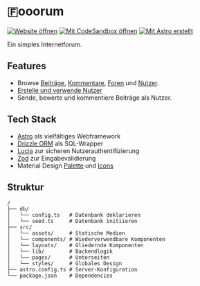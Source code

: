 # 🇫ooorum

[![Website öffnen](https://custom-icon-badges.demolab.com/badge/Website_öffnen-121212?style=for-the-badge&logo=globe&logoColor=ce93d8)](https://fooorum.vercel.app)
[![Mit CodeSandbox öffnen](https://custom-icon-badges.demolab.com/badge/Mit_CodeSandbox_öffnen-121212?style=for-the-badge&logo=codesandbox&logoColor=EAFF96)](https://codesandbox.io/p/github/fooorum/fooorum)
[![Mit Astro erstellt](https://custom-icon-badges.demolab.com/badge/Mit_Astro_erstellt-121212?style=for-the-badge&logo=astro&logoColor=#BC52EE)](https://astro.build)

Ein simples Internetforum.

## Features

- Browse [Beiträge](https://fooorum.vercel.app/p), [Kommentare](https://fooorum.vercel.app/c), [Foren](https://fooorum.vercel.app/f) und [Nutzer](https://fooorum.vercel.app/u).
- [Erstelle und verwende Nutzer](https://fooorum.vercel.app/account)
- Sende, bewerte und kommentiere Beiträge als Nutzer.

## Tech Stack

- [Astro](https://astro.build) als vielfältiges Webframework
- [Drizzle ORM](https://orm.drizzle.team) als SQL-Wrapper
- [Lucia](https://lucia-auth.com) zur sicheren Nutzerauthentifizierung
- [Zod](https://zod.dev) zur Eingabevalidierung
- Material Design [Palette](https://m3.material.io/styles/color/static/baseline) und [Icons](https://m3.material.io/styles/icons/overview)

## Struktur

```text
/
├── db/
│   └── config.ts   # Datenbank deklarieren
│   └── seed.ts     # Datenbank initiieren
├── src/
│   └── assets/     # Statische Medien
│   └── components/ # Wiederverwendbare Komponenten
│   └── layouts/    # Gliedernde Komponenten
│   └── lib/        # Backendlogik
│   └── pages/      # Unterseiten
│   └── styles/     # Globales Design
├── astro.config.ts # Server-Konfiguration
└── package.json    # Dependencies
```
